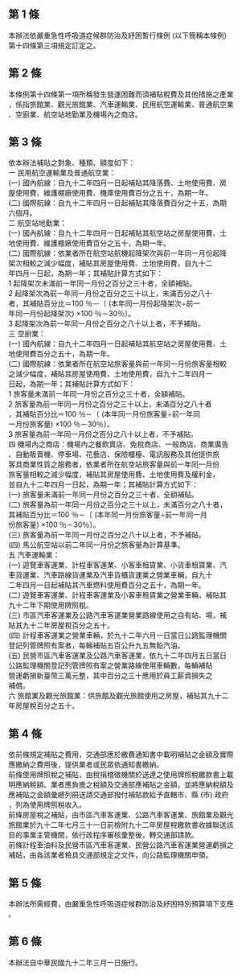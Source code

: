 第 1 條
-------
本辦法依嚴重急性呼吸道症候群防治及紓困暫行條例 (以下簡稱本條例)   
第十四條第三項規定訂定之。

第 2 條
-------
本條例第十四條第一項所稱發生營運困難而須補貼稅費及其他措施之產業  
，係指旅館業、觀光旅館業、汽車運輸業、民用航空運輸業、普通航空業  
、空廚業、航空站地勤業及機場內之商店。

第 3 條
-------
依本辦法補貼之對象、種類、額度如下：                               
一  民用航空運輸業及普通航空業：                                   
 (一) 國內航線：自九十二年四月一日起補貼其降落費、土地使用費、房   
      屋使用費、維護棚廠使用費、機庫使用費百分之五十，為期一年。   
 (二) 國際航線：自九十二年四月一日起補貼其降落費百分之十五，為期   
      六個月。                                                     
二  航空站地勤業：                                                 
 (一) 國內航線：自九十二年四月一日起補貼其航空站之房屋使用費、土   
      地使用費、維護棚廠使用費百分之五十，為期一年。               
 (二) 國際航線：依業者所在航空站航機起降架次與前一年同一月份起降   
      架次相較之減少幅度，補貼其房屋使用費、土地使用費，自九十二   
      年四月一日起，為期一年；其補貼計算方式如下：                 
      1 起降架次未滿前一年同一月份之百分之三十者，全額補貼。       
      2 起降架次為前一年同一月份之百分之三十以上，未滿百分之八十   
        者，其補貼百分比＝100 ％－〔 (本年同一月份起降架次÷前一   
        年同一月份起降架次) ×100 ％－30％〕。                     
      3 起降架次為前一年同一月份之百分之八十以上者，不予補貼。     
三  空廚業：                                                       
 (一) 國內航線：自九十二年四月一日起補貼其航空站之房屋使用費、土   
      地使用費百分之五十，為期一年。                               
 (二) 國際航線：依業者所在航空站旅客量與前一年同一月份旅客量相較   
      之減少幅度，補貼其房屋使用費、土地使用費，自九十二年四月一   
      日起，為期一年；其補貼計算方式如下：                         
      1 旅客量未滿前一年同一月份之百分之三十者，全額補貼。         
      2 旅客量為前一年同一月份之百分之三十以上，未滿百分之八十者   
        ，其補貼百分比＝100 ％－〔 (本年同一月份旅客量÷前一年同   
        一月份旅客量) ×100 ％－30％〕。                           
      3 旅客量為前一年同一月份之百分之八十以上者，不予補貼。       
四  機場內之商店：機場內之餐飲賣店、免稅商店、一般商店、商業廣告   
    、自動販賣機、停車場、花藝店、保險櫃檯、電訊服務及其他提供旅   
    客具商業性質之服務者，依業者所在航空站旅客量與前一年同一月份   
    旅客量相較之減少幅度，補貼其房屋使用費、土地使用費及權利金，   
    並自九十二年四月一日起，為期一年；其補貼計算方式如下：         
 (一) 旅客量未滿前一年同一月份之百分之三十者，全額補貼。           
 (二) 旅客量為前一年同一月份之百分之三十以上，未滿百分之八十者，   
      其補貼百分比＝100 ％－〔 (本年同一月份旅客量÷前一年同一月   
      份旅客量) ×100 ％－30％〕。                                 
 (三) 旅客量為前一年同一月份之百分之八十以上者，不予補貼。         
 (四) 馬公航空站以前二年同一月份之旅客量為計算基準。               
五  汽車運輸業：                                                   
 (一) 遊覽車客運業、計程車客運業、小客車租賃業、小貨車租賃業、汽   
      車貨運業、汽車路線貨運業及汽車貨櫃貨運業之營業車輛，自九十   
      二年四月一日起補貼其汽車燃料使用費百分之五十，為期一年。     
 (二) 遊覽車客運業、計程車客運業及小客車租賃業之營業車輛，補貼其   
      九十二年下期使用牌照稅。                                     
 (三) 市區汽車客運業及公路汽車客運業營業路線使用之自有站、場，補   
      貼其九十二年房屋稅百分之五十。                               
 (四) 計程車客運業之營業車輛，於九十二年六月一日當日公路監理機關   
      登記列管牌照有案者，每輛補貼五百公升九五無鉛汽油。           
 (五) 民營市區汽車客運業及公路汽車客運業，依九十二年四月五日當日   
      公路監理機關登記列管牌照有案之營業路線使用車輛數，每輛補貼   
      營運虧損新臺幣三萬元整，其中百分之三十應用於員工薪資損失之   
      補償。                                                       
六  旅館業及觀光旅館業：供旅館及觀光旅館使用之房屋，補貼其九十二   
    年房屋稅百分之五十。

第 4 條
-------
依前條規定補貼之費用，交通部應於繳費通知書中載明補貼之金額及實際  
應繳納之費用後，提供業者或民眾依通知書繳納。                      
前條使用牌照稅之補貼，由稅捐稽徵機關於送達之使用牌照稅繳款書上載  
明應納稅額、業者應負擔之稅額及交通部應補貼之金額，並將應納稅額及  
應補貼之金額彙總列冊送請交通部撥付補貼款給予直轄市、縣 (市) 政府  
，列為使用牌照稅收入。                                            
前條房屋稅之補貼，由市區汽車客運業、公路汽車客運業、旅館業及觀光  
旅館業於九十二年七月三十一日前檢附九十二年房屋稅繳款書收據聯送該  
目的事業主管機關，依行政程序審核彙整後，轉交通部請款。            
前條計程車油料及民營市區汽車客運業、民營公路汽車客運業營運虧損之  
補貼，由各該業者檢具交通部規定之文件，向公路監理機關申領。

第 5 條
-------
本辦法所需經費，由嚴重急性呼吸道症候群防治及紓困特別預算項下支應  
。

第 6 條
-------
本辦法自中華民國九十二年三月一日施行。

